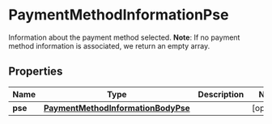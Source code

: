 

# PaymentMethodInformationPse

Information about the payment method selected.  **Note**: If no payment method information is associated, we return an empty array.

## Properties

| Name | Type | Description | Notes |
|------------ | ------------- | ------------- | -------------|
|**pse** | [**PaymentMethodInformationBodyPse**](PaymentMethodInformationBodyPse.md) |  |  [optional] |




